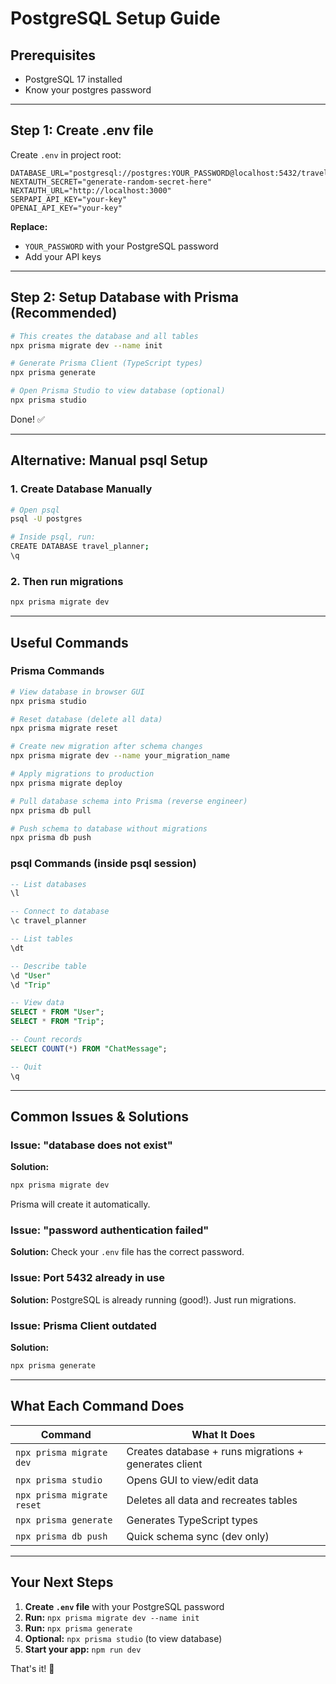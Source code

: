 # PostgreSQL Setup Guide

## Prerequisites

- PostgreSQL 17 installed
- Know your postgres password

---

## Step 1: Create .env file

Create `.env` in project root:

```env
DATABASE_URL="postgresql://postgres:YOUR_PASSWORD@localhost:5432/travel_planner"
NEXTAUTH_SECRET="generate-random-secret-here"
NEXTAUTH_URL="http://localhost:3000"
SERPAPI_API_KEY="your-key"
OPENAI_API_KEY="your-key"
```

**Replace:**

- `YOUR_PASSWORD` with your PostgreSQL password
- Add your API keys

---

## Step 2: Setup Database with Prisma (Recommended)

```bash
# This creates the database and all tables
npx prisma migrate dev --name init

# Generate Prisma Client (TypeScript types)
npx prisma generate

# Open Prisma Studio to view database (optional)
npx prisma studio
```

Done! ✅

---

## Alternative: Manual psql Setup

### 1. Create Database Manually

```bash
# Open psql
psql -U postgres

# Inside psql, run:
CREATE DATABASE travel_planner;
\q
```

### 2. Then run migrations

```bash
npx prisma migrate dev
```

---

## Useful Commands

### Prisma Commands

```bash
# View database in browser GUI
npx prisma studio

# Reset database (delete all data)
npx prisma migrate reset

# Create new migration after schema changes
npx prisma migrate dev --name your_migration_name

# Apply migrations to production
npx prisma migrate deploy

# Pull database schema into Prisma (reverse engineer)
npx prisma db pull

# Push schema to database without migrations
npx prisma db push
```

### psql Commands (inside psql session)

```sql
-- List databases
\l

-- Connect to database
\c travel_planner

-- List tables
\dt

-- Describe table
\d "User"
\d "Trip"

-- View data
SELECT * FROM "User";
SELECT * FROM "Trip";

-- Count records
SELECT COUNT(*) FROM "ChatMessage";

-- Quit
\q
```

---

## Common Issues & Solutions

### Issue: "database does not exist"

**Solution:**

```bash
npx prisma migrate dev
```

Prisma will create it automatically.

### Issue: "password authentication failed"

**Solution:** Check your `.env` file has the correct password.

### Issue: Port 5432 already in use

**Solution:** PostgreSQL is already running (good!). Just run migrations.

### Issue: Prisma Client outdated

**Solution:**

```bash
npx prisma generate
```

---

## What Each Command Does

| Command                    | What It Does                                          |
| -------------------------- | ----------------------------------------------------- |
| `npx prisma migrate dev`   | Creates database + runs migrations + generates client |
| `npx prisma studio`        | Opens GUI to view/edit data                           |
| `npx prisma migrate reset` | Deletes all data and recreates tables                 |
| `npx prisma generate`      | Generates TypeScript types                            |
| `npx prisma db push`       | Quick schema sync (dev only)                          |

---

## Your Next Steps

1. **Create `.env` file** with your PostgreSQL password
2. **Run:** `npx prisma migrate dev --name init`
3. **Run:** `npx prisma generate`
4. **Optional:** `npx prisma studio` (to view database)
5. **Start your app:** `npm run dev`

That's it! 🎉
